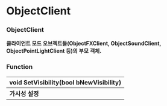 # ObjectClient

### **ObjectClient**

**클라이언트 모드 오브젝트들\(ObjectFXClient, ObjectSoundClient, ObjectPointLightClient 등\)의 부모 객체.**  


### **Function**

| **void SetVisibility\(bool bNewVisibility\)** |
| :--- |
| **가시성 설정** |


